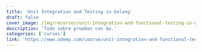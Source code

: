 ```yaml
---
title: 'Unit Integration and Testing in Golang'
draft: false
cover_image: /img/recursos/unit-integration-and-functional-testing-in-golang.jpg
description: 'Todo sobre pruebas con Go.'
categories: ['cursos']
link: 'https://www.udemy.com/course/unit-integration-and-functional-testing-in-golang-go/'
---
```

